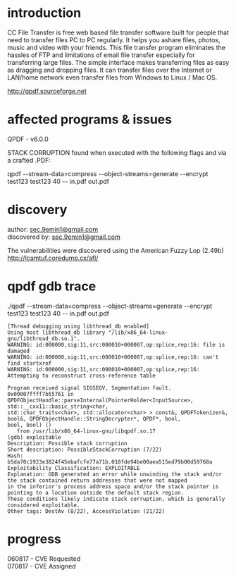 # introduction

CC File Transfer is free web based file transfer software built for people that need to transfer files PC to PC regularly. It helps you ashare files, photos, music and video with your friends. This file transfer program eliminates the hassles of FTP and limitations of email file transfer especially for transferring large files. The simple interface makes transferring files as easy as dragging and dropping files. It can transfer files over the Internet or LAN/home network even transfer files from Windows to Linux / Mac OS. 


http://qpdf.sourceforge.net

# affected programs & issues

QPDF - v6.0.0

STACK CORRUPTION found when executed with the following flags and via a crafted .PDF:

qpdf --stream-data=compress --object-streams=generate --encrypt test123 test123 40  -- in.pdf out.pdf

# discovery

author: sec.9emin1@gmail.com  
discovered by: sec.9emin1@gmail.com  

The vulnerabilities were discovered using the American Fuzzy Lop (2.49b)  
http://lcamtuf.coredump.cx/afl/

# qpdf gdb trace

./qpdf --stream-data=compress --object-streams=generate --encrypt test123 test123 40  -- in.pdf out.pdf
```
[Thread debugging using libthread_db enabled]
Using host libthread_db library "/lib/x86_64-linux-gnu/libthread_db.so.1".
WARNING: id:000000,sig:11,src:000010+000007,op:splice,rep:16: file is damaged
WARNING: id:000000,sig:11,src:000010+000007,op:splice,rep:16: can't find startxref
WARNING: id:000000,sig:11,src:000010+000007,op:splice,rep:16: Attempting to reconstruct cross-reference table

Program received signal SIGSEGV, Segmentation fault.
0x00007ffff7b55761 in QPDFObjectHandle::parseInternal(PointerHolder<InputSource>, std::__cxx11::basic_string<char, 
std::char_traits<char>, std::allocator<char> > const&, QPDFTokenizer&, bool&, QPDFObjectHandle::StringDecrypter*, QPDF*, bool, 
bool, bool) ()
   from /usr/lib/x86_64-linux-gnu/libqpdf.so.17
(gdb) exploitable 
Description: Possible stack corruption
Short description: PossibleStackCorruption (7/22)
Hash: b5da70c1923e3824f45ebafcfe77a71b.018fde94be00aea515ed79b00d59768a
Exploitability Classification: EXPLOITABLE
Explanation: GDB generated an error while unwinding the stack and/or the stack contained return addresses that were not mapped 
in the inferior's process address space and/or the stack pointer is pointing to a location outside the default stack region. 
These conditions likely indicate stack corruption, which is generally considered exploitable.
Other tags: DestAv (8/22), AccessViolation (21/22)
```

# progress
 
060817 - CVE Requested  
070817 - CVE Assigned
